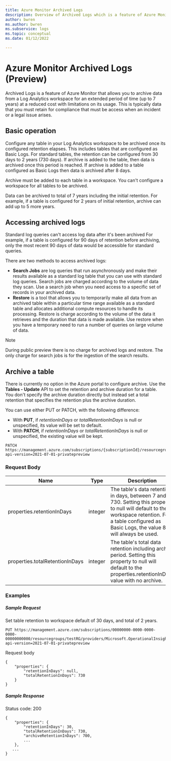 ```yaml
---
title: Azure Monitor Archived Logs
description: Overview of Archived Logs which is a feature of Azure Monitor that lets you archive data from a table after its retention period.
author: bwren
ms.author: bwren
ms.subservice: logs
ms.topic: conceptual
ms.date: 01/12/2022

---
```


# Azure Monitor Archived Logs (Preview)
Archived Logs is a feature of Azure Monitor that allows you to archive data from a Log Analytics workspace for an extended period of time (up to 7 years) at a reduced cost with limitations on its usage. This is typically data that you must retain for compliance that must be access when an incident or a legal issue arises.

## Basic operation
Configure any table in your Log Analytics workspace to be archived once its configured retention elapses. This includes tables that are configured as Basic Logs. For standard tables, the retention can be configured from 30 days to 2 years (730 days). If archive is added to the table, then data is archived once this period is reached. If archive is added to a table configured as Basic Logs then data is archived after 8 days.

Archive must be added to each table in a workspace. You can't configure a workspace for all tables to be archived.

Data can be archived to total of 7 years including the initial retention. For example, if a table is configured for 2 years of initial retention, archive can add up to 5 more years. 

## Accessing archived logs
Standard log queries can't access log data after it's been archived For example, if a table is configured for 90 days of retention before archiving, only the most recent 90 days of data would be accessible for standard queries. 

There are two methods to access archived logs: 

- **Search Jobs** are log queries that run asynchronously and make their results available as a standard log table that you can use with standard log queries. Search jobs are charged according to the volume of data they scan. Use a search job when you need access to a specific set of records in your archived data.
- **Restore** is a tool that allows you to temporarily make all data from an archived table within a particular time range available as a standard table and allocates additional compute resources to handle its processing. Restore is charge according to the volume of the data it retrieves and the duration that data is made available. Use restore when you have a temporary need to run a number of queries on large volume of data. 


> [!NOTE]
> During public preview there is no charge for archived logs and restore. The only charge for search jobs is for the ingestion of the search results.

## Archive a table
There is currently no option in the Azure portal to configure archive. Use the **Tables - Update** API to set the retention and archive duration for a table. You don't specify the archive duration directly but instead set a total retention that specifies the retention plus the archive duration.

You can use either PUT or PATCH, with the following difference:  

- With **PUT**, if *retentionInDays* or *totalRetentionInDays* is null or unspecified, its value will be set to default.
- With **PATCH**, if *retentionInDays* or *totalRetentionInDays* is null or unspecified, the existing value will be kept. 

```http
PATCH https://management.azure.com/subscriptions/{subscriptionId}/resourcegroups/{resourceGroupName}/providers/Microsoft.OperationalInsights/workspaces/{workspaceName}/tables/{tableName}?api-version=2021-07-01-privatepreview
```

### Request Body
|Name | Type | Description |
| --- | --- | --- |
|properties.retentionInDays | integer  | The table's data retention in days, between 7 and 730. Setting this property to null will default to the workspace retention. For a table configured as Basic Logs, the value 8 will always be used. | 
|properties.totalRetentionInDays | integer  | The table's total data retention including archive period. Setting this property to null will default to the properties.retentionInDays value with no archive. | 



### Examples
##### Sample Request
Set table retention to workspace default of 30 days, and total of 2 years.
```http
PUT https://management.azure.com/subscriptions/00000000-0000-0000-0000-00000000000/resourcegroups/testRG/providers/Microsoft.OperationalInsights/workspaces/testWS/tables/CustomLog_CL?api-version=2021-07-01-privatepreview
```

Request body
```http
{
    "properties": {
        "retentionInDays": null,
        "totalRetentionInDays": 730
    }
}
```
##### Sample Response
Status code: 200
```http
{
    "properties": {
        "retentionInDays": 30,
        "totalRetentionInDays": 730,
        "archiveRetentionInDays": 700,
        ...        
    },
   ...
}
```